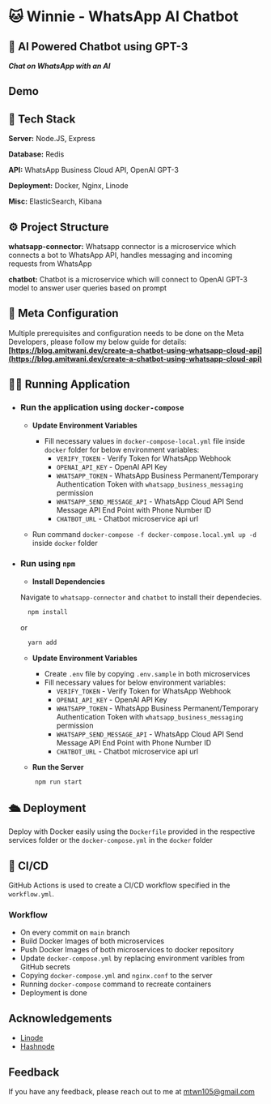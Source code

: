 # 🐱 Winnie - WhatsApp AI Chatbot

## 🤖 AI Powered Chatbot using GPT-3

**_Chat on WhatsApp with an AI_**

## Demo


## 🔨 Tech Stack

**Server:** Node.JS, Express

**Database:** Redis

**API:** WhatsApp Business Cloud API, OpenAI GPT-3

**Deployment:** Docker, Nginx, Linode

**Misc:** ElasticSearch, Kibana

## ⚙️ Project Structure

**whatsapp-connector:** Whatsapp connector is a microservice which connects a bot to WhatsApp API, handles messaging and incoming requests from WhatsApp

**chatbot:** Chatbot is a microservice which will connect to OpenAI GPT-3 model to answer user queries based on prompt

## 🥣 Meta Configuration

Multiple prerequisites and configuration needs to be done on the Meta Developers, please follow my below guide for details:
**[https://blog.amitwani.dev/create-a-chatbot-using-whatsapp-cloud-api](https://blog.amitwani.dev/create-a-chatbot-using-whatsapp-cloud-api)**

## 🏃‍♂️ Running Application

- ### Run the application using `docker-compose`

  - **Update Environment Variables**

    - Fill necessary values in `docker-compose-local.yml` file inside `docker` folder for below environment variables:
      - `VERIFY_TOKEN` - Verify Token for WhatsApp Webhook
      - `OPENAI_API_KEY` - OpenAI API Key
      - `WHATSAPP_TOKEN` - WhatsApp Business Permanent/Temporary Authentication Token with `whatsapp_business_messaging` permission
      - `WHATSAPP_SEND_MESSAGE_API` - WhatsApp Cloud API Send Message API End Point with Phone Number ID
      - `CHATBOT_URL` - Chatbot microservice api url

  - Run command `docker-compose -f docker-compose.local.yml up -d` inside `docker` folder

- ### Run using `npm`

  - **Install Dependencies**

  Navigate to `whatsapp-connector` and `chatbot` to install their dependecies.

  ```bash
    npm install
  ```

  or

  ```bash
    yarn add
  ```

  - **Update Environment Variables**

    - Create `.env` file by copying `.env.sample` in both microservices
    - Fill necessary values for below environment variables:
      - `VERIFY_TOKEN` - Verify Token for WhatsApp Webhook
      - `OPENAI_API_KEY` - OpenAI API Key
      - `WHATSAPP_TOKEN` - WhatsApp Business Permanent/Temporary Authentication Token with `whatsapp_business_messaging` permission
      - `WHATSAPP_SEND_MESSAGE_API` - WhatsApp Cloud API Send Message API End Point with Phone Number ID
      - `CHATBOT_URL` - Chatbot microservice api url

  - **Run the Server**

  ```bash
      npm run start
  ```

## 🛳️ Deployment

Deploy with Docker easily using the `Dockerfile` provided in the respective services folder or the `docker-compose.yml` in the `docker` folder

## 👷 CI/CD

GitHub Actions is used to create a CI/CD workflow specified in the `workflow.yml`. 

### Workflow

- On every commit on `main` branch
- Build Docker Images of both microservices
- Push Docker Images of both microservices to docker repository
- Update `docker-compose.yml` by replacing environment varibles from GitHub secrets
- Copying `docker-compose.yml` and `nginx.conf` to the server
- Running `docker-compose` command to recreate containers
- Deployment is done 

## Acknowledgements

- [Linode](https://linode.com)
- [Hashnode](https://hashnode.com)

## Feedback

If you have any feedback, please reach out to me at mtwn105@gmail.com
